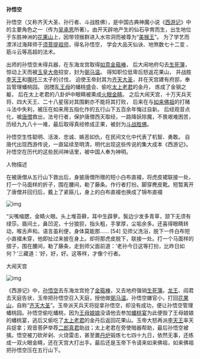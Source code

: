 **孙悟空**

孙悟空（又称齐天大圣、孙行者、斗战胜佛），是中国古典神魔小说《[西游记](https://baike.baidu.com/item/西游记/5723?fromModule=lemma_inlink)》中的主要角色之一（传为[吴承恩](https://baike.baidu.com/item/吴承恩/18713182?fromModule=lemma_inlink)所著）。由开天辟地产生的仙石孕育而生，出生地位于东胜神洲的[花果山](https://baike.baidu.com/item/花果山/3668560?fromModule=lemma_inlink)上，因带领猴群进入水帘洞而被尊为“[美猴王](https://baike.baidu.com/item/美猴王/15200870?fromModule=lemma_inlink)”。 为了学艺而漂洋过海拜师于[须菩提祖师](https://baike.baidu.com/item/须菩提祖师/10001573?fromModule=lemma_inlink)，得名孙悟空， 学会大品天仙诀、地煞数七十二变 、筋斗云等高超的法术。

出师的孙悟空未得兵器，在东海龙宫取得[如意金箍棒](https://baike.baidu.com/item/如意金箍棒/2086885?fromModule=lemma_inlink)， 后大闹地府勾去[生死簿](https://baike.baidu.com/item/生死簿/8859659?fromModule=lemma_inlink)， 惊动上天而被[玉皇大帝](https://baike.baidu.com/item/玉皇大帝/146964?fromModule=lemma_inlink)招安，封为[弼马温](https://baike.baidu.com/item/弼马温/1827295?fromModule=lemma_inlink)。 得知职位低卑后怒返花果山， 并战胜[李天王](https://baike.baidu.com/item/李天王/9142689?fromModule=lemma_inlink)和[哪吒](https://baike.baidu.com/item/哪吒/49879553?fromModule=lemma_inlink)三太子的讨伐， 迫使玉帝封其为[齐天大圣](https://baike.baidu.com/item/齐天大圣/29173?fromModule=lemma_inlink)，并在天宫建有府邸，奉旨管理蟠桃园。 因搅乱[王母](https://baike.baidu.com/item/王母/8723546?fromModule=lemma_inlink)的蟠桃盛会、偷吃[太上老君](https://baike.baidu.com/item/太上老君/19152808?fromModule=lemma_inlink)的金丹， 炼成了金钢之躯， 后在太上老君的八卦炉中眼睛被熏成[火眼金睛](https://baike.baidu.com/item/火眼金睛/1508806?fromModule=lemma_inlink)。 之后大闹天宫，十万天兵天将、四大天王、二十八星宿对其围剿亦不能将其打败， 后来在与[如来佛祖](https://baike.baidu.com/item/如来佛祖/23171817?fromModule=lemma_inlink)的打赌斗法中失利，被压在如来用五指化作的五行山下五百余年悔过自新。 后经观音点化，被[唐僧](https://baike.baidu.com/item/唐僧/338052?fromModule=lemma_inlink)救出，法号行者，保护唐僧西天取经，一路降妖除魔，不畏艰难困苦，历经九九八十一难，最后取得真经修成正果，被封为[斗战胜佛](https://baike.baidu.com/item/斗战胜佛/68479?fromModule=lemma_inlink)。

孙悟空生性聪明、活泼、忠诚、嫉恶如仇，在民间文化中代表了机智、勇敢。 自唐代出现西游传说，一直延续至明清，明代出现这些传说的集大成本《西游记》。孙悟空在历代的这些民间神话里，被中国人奉为神明。 

人物描述

在被唐僧从五行山下救出后，身披唐僧所赠的短小白布直裰，将虎皮裙联接一处，打一个马面样的折子，围在腰间，勒了藤条。作行者打扮。脚穿麂皮靴。短暂离开了唐僧并回归后，戴上了紧箍儿，身上的白布直裰也换成了锦布直裰

![img](https://n.sinaimg.cn/sinacn12/281/w1158h723/20181011/8589-hmhafiq8731412.jpg)

“尖嘴缩腮，金睛火眼。头上堆苔藓，耳中生薜萝。鬓边少发多青草，颔下无须有绿莎。眉间土，鼻凹泥，十分狼狈，指头粗，手掌厚，尘垢余多。还喜得眼睛转动，喉舌声和。语言虽利便，身体莫能那…… [54] 见师父洗浴，脱下一件白布短小直裰未穿，他即扯过来披在身上。却将那虎皮脱下，联接一处。打一个马面样的摺子，围在腰间，勒了藤条，走到师父面前道：‘老孙今日这等打扮，比昨日如何？’三藏道：‘好，好，好。这等样，才像个行者。

大闹天宫

![img](https://bkimg.cdn.bcebos.com/pic/0e2442a7d933c8954f45902ede1373f0820200af?x-bce-process=image/watermark,image_d2F0ZXIvYmFpa2UxODA=,g_7,xp_5,yp_5/format,f_auto)

《西游记》中，[孙悟空](https://baike.baidu.com/item/孙悟空/5576?fromModule=lemma_inlink)去东海龙宫抢了[金箍棒](https://baike.baidu.com/item/金箍棒/67997?fromModule=lemma_inlink)，又去地府强销[生死簿](https://baike.baidu.com/item/生死簿/8859659?fromModule=lemma_inlink)。[龙王](https://baike.baidu.com/item/龙王/28349?fromModule=lemma_inlink)、阎君去天庭告状，玉帝把孙悟空召入天庭，授他做[弼马温](https://baike.baidu.com/item/弼马温/1827295?fromModule=lemma_inlink)。孙悟空嫌官小，打回[花果山](https://baike.baidu.com/item/花果山/3668560?fromModule=lemma_inlink)，自称“[齐天大圣](https://baike.baidu.com/item/齐天大圣/29173?fromModule=lemma_inlink)”。玉帝派天兵天将捉拿孙悟空，却没有成功，便让孙悟空管理蟠桃园。孙悟空偷吃蟠桃，因为[王母娘娘](https://baike.baidu.com/item/王母娘娘/564293?fromModule=lemma_inlink)没请他去参加[蟠桃宴](https://baike.baidu.com/item/蟠桃宴/10572465?fromModule=lemma_inlink)为此便毁了王母娘娘的蟠桃宴，逃后又偷吃了[太上老君](https://baike.baidu.com/item/太上老君/19152808?fromModule=lemma_inlink)的金丹后返回花果山。玉帝大怒再派[李天王](https://baike.baidu.com/item/李天王/9142689?fromModule=lemma_inlink)率天兵捉拿；观音菩萨举荐[二郎真君](https://baike.baidu.com/item/二郎真君/10974315?fromModule=lemma_inlink)助战；太上老君在旁使暗器帮助，最后孙悟空被擒。悟空被刀砍斧剁、火烧雷击，甚至置[丹炉](https://baike.baidu.com/item/丹炉/704810?fromModule=lemma_inlink)锻炼七七四十九日，依然无事，还练成一双火眼金睛，还在天宫大打出手。最后还是玉帝下令请来如来佛祖，如来佛祖把孙悟空压在五行山下。